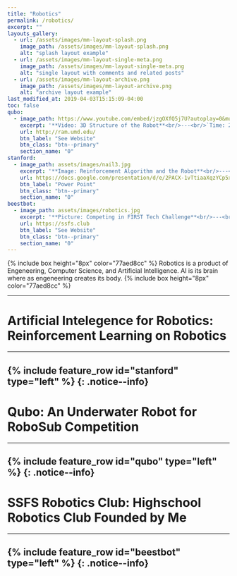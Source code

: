 ```yaml
---
title: "Robotics"
permalink: /robotics/
excerpt: ""
layouts_gallery:
  - url: /assets/images/mm-layout-splash.png
    image_path: /assets/images/mm-layout-splash.png
    alt: "splash layout example"
  - url: /assets/images/mm-layout-single-meta.png
    image_path: /assets/images/mm-layout-single-meta.png
    alt: "single layout with comments and related posts"
  - url: /assets/images/mm-layout-archive.png
    image_path: /assets/images/mm-layout-archive.png
    alt: "archive layout example"
last_modified_at: 2019-04-03T15:15:09-04:00
toc: false
qubo:
  - image_path: https://www.youtube.com/embed/jzgOXfQ5j7U?autoplay=0&mute=1&showinfo=0&rel=0&loop=1&playlist=jzgOXfQ5j7U
    excerpt: '**Video: 3D Structure of the Robot**<br/>---<br/>`Time: 2018-2020`<br/>Position: `Computer Vision Engineer`<br/><br/> >> I joined Robotics At Maryland (R@M) by chance when I was looking for donations for SSFS Robotics, becaming their youngest member. I am currently working with students from R@M to build an underwater robot for Robosub competition. I use Deep Learning algorisms to improve the vision of their robot in water. Specifically, I used Nasnet-mobile architecture to train task-specific object recognizable computer vision system for navigation.'
    url: http://ram.umd.edu/
    btn_label: "See Website"
    btn_class: "btn--primary"
    section_name: "0"
stanford:
  - image_path: assets/images/nail3.jpg
    excerpt: '**Image: Reinforcement Algorithm and the Robot**<br/>---<br/>`Time: 2018`<br/>Achievements: `Reinforcement Learning Algorithm`<br/><br/> >> In this summer school, I followed Stanford CS231n curriculum and programmed a robot capable of doing tasks like dancing, sweeping the floor, solving the maze. I also used Reinforcement Learning to optimize the path taking with dynamic rick calculation. This technology I programmed is important because it allows the robot to perform dynamic path planning under different unknown environments.<br/>(Jupyter Notebook)[/assets/html/ReinforcementLearningOnHamster.html]'
    url: https://docs.google.com/presentation/d/e/2PACX-1vTtiaaXqzYCp5xfXZEPY_MdCfOoejTaMRNL6lZAnRQoCG7xd-hUmVoHIkVr8_za0w/pub?start=true&loop=true&delayms=2000
    btn_label: "Power Point"
    btn_class: "btn--primary"
    section_name: "0"
beestbot:
  - image_path: assets/images/robotics.jpg
    excerpt: '**Picture: Competing in FIRST Tech Challenge**<br/>---<br/>`Time: 2017-2020`<br/>Achievements: `Judges Award` `First Ranked Team in local` `Advanced to Maryland State Chaimpionship`<br/><br/> >> My friend Qian and I created SSFS Robotics Club in my Sophmore year. We got donations from Kuka and built the robot in 2 weeks before the midterm and got the Judges Award in FTC Competition. However, ALL the members of the team left in the second year, so I decided to restart the club on my own. After many joined the team, we designed a new team logo, hoodies, websites, and looked for donations from the school and several other companies. Finally, we were placed 1st in the Qualifier and got into Maryland State Championship and became one of the biggest clubs in the school.'
    url: https://ssfs.club
    btn_label: "See Website"
    btn_class: "btn--primary"
    section_name: "0"
---
```

{% include box height="8px" color="77aed8cc" %}
Robotics is a product of Engeneering, Computer Science, and Artificial Intelligence. AI is its brain where as engeneering creates its body.
{% include box height="8px" color="77aed8cc" %}

---
# Artificial Intelegence for Robotics: Reinforcement Learning on Robotics
---
{% include feature_row id="stanford" type="left" %}
{: .notice--info}
---
# Qubo: An Underwater Robot for RoboSub Competition
---
{% include feature_row id="qubo" type="left" %}
{: .notice--info}
---
# SSFS Robotics Club: Highschool Robotics Club Founded by Me
---
{% include feature_row id="beestbot" type="left" %}
{: .notice--info}
---
